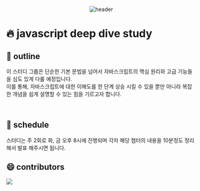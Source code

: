 <div align="center">
  
  ![header](https://capsule-render.vercel.app/api?type=waving&height=300&color=0075FF&text=JavascriptDeepdive&reversal=false&textBg=false&fontColor=EEEEEE)
  
</div>

# 🔥 javascript deep dive study

##  📖 outline

이 스터디 그룹은 단순한 기본 문법을 넘어서 자바스크립트의 핵심 원리와 고급 기능들을 심도 있게 다룰 예정입니다.
<br /> 
이를 통해, 자바스크립트에 대한 이해도를 한 단계 상승 시킬 수 있을 뿐만 아니라 복잡한 개념을 쉽게 설명할 수 있는 힘을 기르고자 합니다.

<br />

##  🎉 schedule

스터디는 주 2회로 화, 금 오후 8시에 진행되며 각자 해당 챕터의 내용을 10분정도 정리해서 발표 해주시면 됩니다.

##  😄 contributors

<a href="https://github.com/bottlewook/javascript-deepdive/graphs/contributors">
  <img src="https://contrib.rocks/image?max=50&repo=bottlewook/javascript-deepdive" />
</a>
